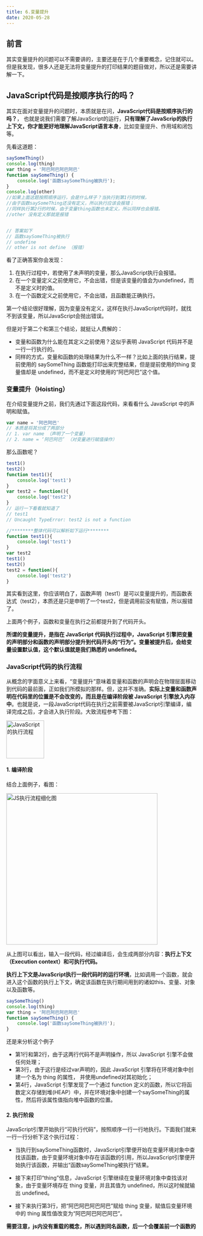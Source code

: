 ```yaml
---
title: 6.变量提升
date: 2020-05-28
---
```


## 前言

其实变量提升的问题可以不需要讲的，主要还是在于几个重要概念，记住就可以。 但是我发现，很多人还是无法将变量提升的打印结果的题目做对，所以还是需要讲解一下。


## JavaScript代码是按顺序执⾏的吗？

其实在面对变量提升的问题时，本质就是在问，**JavaScript代码是按顺序执⾏的吗？**， 也就是说我们需要了解JavaScript的运行，**只有理解了JavaScrip的执⾏上下⽂，你才能更好地理解JavaScript语⾔本⾝**，⽐如变量提升、作⽤域和闭包等。

先看这道题：
```js
saySomeThing()
console.log(thing)
var thing = '阿巴阿巴阿巴阿巴'
function saySomeThing() {
    console.log('函数saySomeThing被执⾏');
}
console.log(other)
//如果上面这题按照顺序运行，会是什么样子？当执⾏到第1⾏的时候，
//由于函数saySomeThing还没有定义，所以执⾏应该会报错；
//同样执⾏第2⾏的时候，由于变量thing函数也未定义，所以同样也会报错。
//other 没有定义那就是报错


// 答案如下
// 函数saySomeThing被执⾏
// undefine
// other is not define （报错）
```
看了正确答案你会发现：

1. 在执⾏过程中，若使⽤了未声明的变量，那么JavaScript执⾏会报错。
2. 在⼀个变量定义之前使⽤它，不会出错，但是该变量的值会为undefined，⽽不是定义时的值。
3. 在⼀个函数定义之前使⽤它，不会出错，且函数能正确执⾏。  

第⼀个结论很好理解，因为变量没有定义，这样在执⾏JavaScript代码时，就找不到该变量，所以JavaScript会抛出错误。

但是对于第⼆个和第三个结论，就挺让⼈费解的：

+ 变量和函数为什么能在其定义之前使⽤？这似乎表明 JavaScript 代码并不是⼀⾏⼀⾏执⾏的。
+ 同样的⽅式，变量和函数的处理结果为什么不⼀样？⽐如上⾯的执⾏结果，提前使⽤的 saySomeThing 函数能打印出来完整结果，但是提前使⽤的thing 变量值却是 undefined，⽽不是定义时使⽤的“阿巴阿巴”这个值。


### 变量提升（Hoisting）

在介绍变量提升之前，我们先通过下⾯这段代码，来看看什么 JavaScript 中的声明和赋值。

```js
var name = '阿巴阿巴'
// 本质是将其分成了两部分
// 1. var name （声明了一个变量）
// 2. name = ‘阿巴阿巴’ （对变量进行赋值操作）

```
那么函数呢？

```js
test1()
test2()
function test1(){
    console.log('test1')
}
var test2 = function(){
    console.log('test2')
}
// 运行一下看看就知道了
// test1
// Uncaught TypeError: test2 is not a function

//********整体代码可以解析如下运行********
function test1(){
    console.log('test1')
}
var test2
test1()
test2()
test2 = function(){
    console.log('test2')
}

```
其实看到这里，你应该明白了，函数声明（test1）是可以变量提升的，而函数表达式（test2），本质还是只是申明了一个test2，但是调用前没有赋值，所以报错了。

上面两个例子，函数和变量在执⾏之前都提升到了代码开头。

**所谓的变量提升，是指在 JavaScript 代码执⾏过程中，JavaScript 引擎把变量的声明部分和函数的声明部分提升到代码开头的“⾏为”。变量被提升后，会给变量设置默认值，这个默认值就是我们熟悉的 undefined。**


### JavaScript代码的执⾏流程

从概念的字⾯意义上来看，“变量提升”意味着变量和函数的声明会在物理层⾯移动到代码的最前⾯，正如我们所模拟的那样。但，这并不准确。**实际上变量和函数声明在代码⾥的位置是不会改变的，⽽且是在编译阶段被 JavaScript 引擎放⼊内存中**。也就是说，⼀段JavaScript代码在执⾏之前需要被JavaScript引擎编译，编译完成之后，才会进⼊执⾏阶段。⼤致流程参考下图：

<img :src="$withBase('/image/JavaScript的执行流程.png')" alt="JavaScript的执行流程"  height='100'/>

#### 1. 编译阶段

结合上面例子，看图：

<img :src="$withBase('/image/JS执行流程细化图.png')" alt="JS执行流程细化图"  height='400'/>

从上图可以看出，输⼊⼀段代码，经过编译后，会⽣成两部分内容：**执⾏上下⽂（Execution context）和可执⾏代码。**

**执⾏上下⽂是JavaScript执⾏⼀段代码时的运⾏环境**，⽐如调⽤⼀个函数，就会进⼊这个函数的执⾏上下⽂，确定该函数在执⾏期间⽤到的诸如this、变量、对象以及函数等。

```js
saySomeThing()
console.log(thing)
var thing = '阿巴阿巴阿巴阿巴'
function saySomeThing() {
    console.log('函数saySomeThing被执⾏');
}
```

还是来分析这个例子

+ 第1⾏和第2⾏，由于这两⾏代码不是声明操作，所以 JavaScript 引擎不会做任何处理；
+ 第3⾏，由于这⾏是经过var声明的，因此 JavaScript 引擎将在环境对象中创建⼀个名为 thing 的属性，
并使⽤undefined对其初始化；
+ 第4⾏，JavaScript 引擎发现了⼀个通过 function 定义的函数，所以它将函数定义存储到堆(HEAP）中，并在环境对象中创建⼀个saySomeThing的属性，然后将该属性值指向堆中函数的位置。  


#### 2. 执⾏阶段

JavaScript引擎开始执⾏“可执⾏代码”，按照顺序⼀⾏⼀⾏地执⾏。下⾯我们就来⼀⾏⼀⾏分析下这个执⾏过程：

+ 当执⾏到saySomeThing函数时，JavaScript引擎便开始在变量环境对象中查找该函数，由于变量环境对象中存在该函数的引⽤，所以JavaScript引擎便开始执⾏该函数，并输出“函数saySomeThing被执⾏”结果。

+ 接下来打印“thing”信息，JavaScript 引擎继续在变量环境对象中查找该对象，由于变量环境存在 thing 变量，并且其值为 undefined，所以这时候就输出 undefined。

+ 接下来执⾏第3⾏，把“阿巴阿巴阿巴阿巴”赋给 thing 变量，赋值后变量环境中的 thing 属性值改变为“阿巴阿巴阿巴阿巴”。

**需要注意，js内没有重载的概念，所以遇到同名函数，后一个会覆盖前一个函数的**